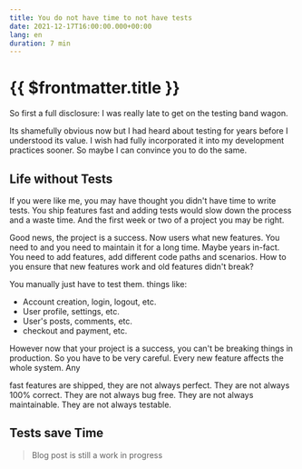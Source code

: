 ```yaml
---
title: You do not have time to not have tests
date: 2021-12-17T16:00:00.000+00:00
lang: en
duration: 7 min
---
```


# {{ $frontmatter.title }}

So first a full disclosure: I was really late to get on the testing band wagon.

Its shamefully obvious now but I had heard about testing for years before I understood its value. I wish had fully incorporated it into my development practices sooner. So maybe I can convince you to do the same.

<!-- more -->

## Life without Tests

If you were like me, you may have thought you didn't have time to write tests. You ship features fast and adding tests would slow down the process and a waste time. And the first week or two of a project you may be right.

Good news, the project is a success.  Now users what new features. You need to and you need to maintain it for a long time. Maybe years in-fact. You need to add features, add different code paths and scenarios. How to you ensure that new features work and old features didn't break?

You manually just have to test them. things like:

- Account creation, login, logout, etc.
- User profile, settings, etc.
- User's posts, comments, etc.
- checkout and payment, etc.

However now that your project is a success, you can't be breaking things in production. So you have to be very careful. Every new feature affects the whole system. Any

fast features are shipped, they are not always perfect. They are not always 100% correct. They are not always bug free. They are not always maintainable. They are not always testable.

## Tests save Time

> Blog post is still a work in progress
